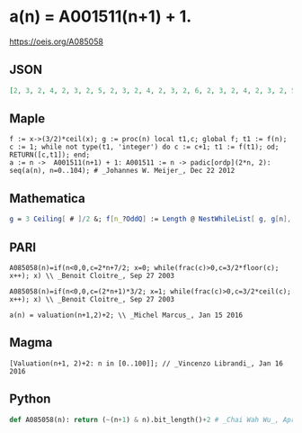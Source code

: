 # a\(n\) \= A001511\(n\+1\) \+ 1\.
https://oeis.org/A085058
## JSON
```JSON
[2, 3, 2, 4, 2, 3, 2, 5, 2, 3, 2, 4, 2, 3, 2, 6, 2, 3, 2, 4, 2, 3, 2, 5, 2, 3, 2, 4, 2, 3, 2, 7, 2, 3, 2, 4, 2, 3, 2, 5, 2, 3, 2, 4, 2, 3, 2, 6, 2, 3, 2, 4, 2, 3, 2, 5, 2, 3, 2, 4, 2, 3, 2, 8, 2, 3, 2, 4, 2, 3, 2, 5, 2, 3, 2, 4, 2, 3, 2, 6, 2, 3, 2, 4, 2, 3, 2, 5, 2, 3, 2, 4, 2, 3, 2, 7, 2, 3, 2, 4, 2, 3, 2, 5, 2]
```
## Maple
```Maple
f := x->(3/2)*ceil(x); g := proc(n) local t1,c; global f; t1 := f(n); c := 1; while not type(t1, 'integer') do c := c+1; t1 := f(t1); od; RETURN([c,t1]); end;
a := n ->  A001511(n+1) + 1: A001511 := n -> padic[ordp](2*n, 2): seq(a(n), n=0..104); # _Johannes W. Meijer_, Dec 22 2012
```
## Mathematica
```Mathematica
g = 3 Ceiling[ # ]/2 &; f[n_?OddQ] := Length @ NestWhileList[ g, g[n], !IntegerQ[ # ] & ]; Table[ f[n], {n, 1, 210, 2}]
```
## PARI
```PARI
A085058(n)=if(n<0,0,c=2*n+7/2; x=0; while(frac(c)>0,c=3/2*floor(c); x++); x) \\ _Benoit Cloitre_, Sep 27 2003
```
```PARI
A085058(n)=if(n<0,0,c=(2*n+1)*3/2; x=1; while(frac(c)>0,c=3/2*ceil(c); x++); x) \\ _Benoit Cloitre_, Sep 27 2003
```
```PARI
a(n) = valuation(n+1,2)+2; \\ _Michel Marcus_, Jan 15 2016
```
## Magma
```Magma
[Valuation(n+1, 2)+2: n in [0..100]]; // _Vincenzo Librandi_, Jan 16 2016
```
## Python
```Python
def A085058(n): return (~(n+1) & n).bit_length()+2 # _Chai Wah Wu_, Apr 14 2023
```
